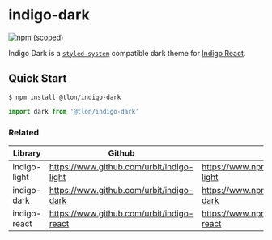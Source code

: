 # indigo-dark

[![npm (scoped)](https://img.shields.io/npm/v/@tlon/indigo-dark?style=flat)](https://www.npmjs.com/package/@tlon/indigo-dark)

Indigo Dark is a [`styled-system`](https://styled-system.com/theme-specification) compatible dark theme for [Indigo React](https://www.github.com/urbit/indigo-react).

## Quick Start

```
$ npm install @tlon/indigo-dark
```

```js
import dark from '@tlon/indigo-dark'
```

### Related

| Library      | Github                                    | NPM                                              |
| ------------ | ----------------------------------------- | ------------------------------------------------ |
| indigo-light | https://www.github.com/urbit/indigo-light | https://www.npmjs.com/package/@tlon/indigo-light |
| indigo-dark  | https://www.github.com/urbit/indigo-dark  | https://www.npmjs.com/package/@tlon/indigo-dark  |
| indigo-react | https://www.github.com/urbit/indigo-react | https://www.npmjs.com/package/@tlon/indigo-react |
